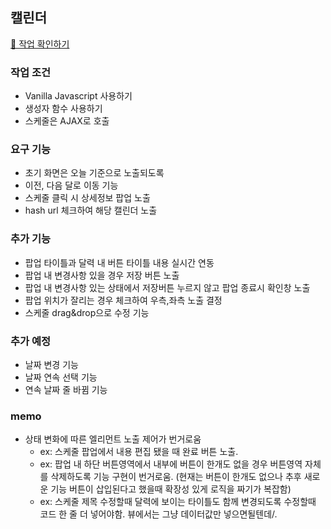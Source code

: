 ## 캘린더
[👀 작업 확인하기](https://sssjsjj.github.io/study/calendar/ "새창")
### 작업 조건
- Vanilla Javascript 사용하기
- 생성자 함수 사용하기
- 스케줄은 AJAX로 호출

### 요구 기능
- 초기 화면은 오늘 기준으로 노출되도록
- 이전, 다음 달로 이동 기능
- 스케줄 클릭 시 상세정보 팝업 노출
- hash url 체크하여 해당 캘린더 노출

### 추가 기능
- 팝업 타이틀과 달력 내 버튼 타이틀 내용 실시간 연동
- 팝업 내 변경사항 있을 경우 저장 버튼 노출
- 팝업 내 변경사항 있는 상태에서 저장버튼 누르지 않고 팝업 종료시 확인창 노출
- 팝업 위치가 잘리는 경우 체크하여 우측,좌측 노출 결정
- 스케줄 drag&drop으로 수정 기능

### 추가 예정
- 날짜 변경 기능
- 날짜 연속 선택 기능
- 연속 날짜 줄 바뀜 기능
### memo
- 상태 변화에 따른 엘리먼트 노출 제어가 번거로움
  - ex: 스케줄 팝업에서 내용 편집 됐을 때 완료 버튼 노출.
  - ex: 팝업 내 하단 버튼영역에서 내부에 버튼이 한개도 없을 경우 버튼영역 자체를 삭제하도록 기능 구현이 번거로움. (현재는 버튼이 한개도 없으나 추후 새로운 기능 버튼이 삽입된다고 했을때 확장성 있게 로직을 짜기가 복잡함)
  - ex: 스케줄 제목 수정할때 달력에 보이는 타이틀도 함께 변경되도록 수정할때 코드 한 줄 더 넣어야함. 뷰에서는 그냥 데이터값만 넣으면될텐데/.
